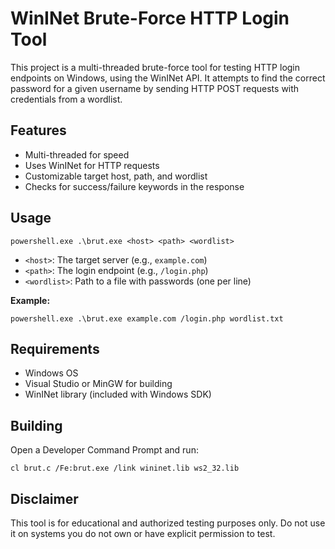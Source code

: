 # WinINet Brute-Force HTTP Login Tool

This project is a multi-threaded brute-force tool for testing HTTP login endpoints on Windows, using the WinINet API. It attempts to find the correct password for a given username by sending HTTP POST requests with credentials from a wordlist.

## Features
- Multi-threaded for speed
- Uses WinINet for HTTP requests
- Customizable target host, path, and wordlist
- Checks for success/failure keywords in the response

## Usage

```
powershell.exe .\brut.exe <host> <path> <wordlist>
```
- `<host>`: The target server (e.g., `example.com`)
- `<path>`: The login endpoint (e.g., `/login.php`)
- `<wordlist>`: Path to a file with passwords (one per line)

**Example:**
```
powershell.exe .\brut.exe example.com /login.php wordlist.txt
```

## Requirements
- Windows OS
- Visual Studio or MinGW for building
- WinINet library (included with Windows SDK)

## Building
Open a Developer Command Prompt and run:
```
cl brut.c /Fe:brut.exe /link wininet.lib ws2_32.lib
```

## Disclaimer
This tool is for educational and authorized testing purposes only. Do not use it on systems you do not own or have explicit permission to test.
